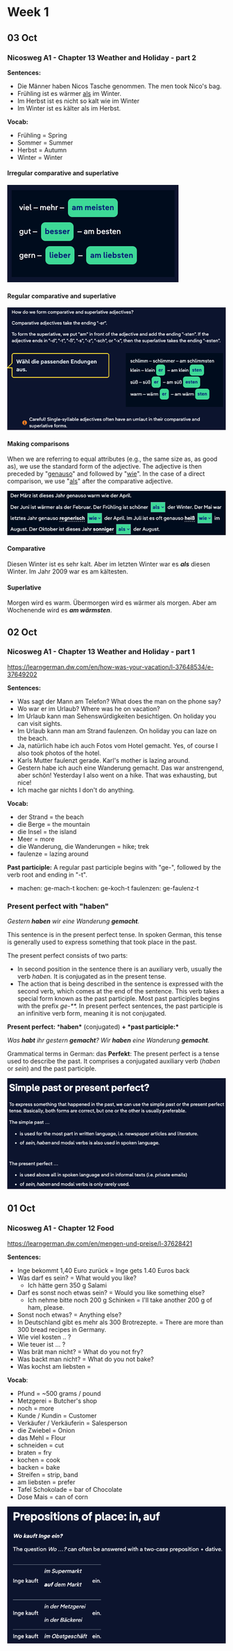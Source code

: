 # Week 1

## 03 Oct

### Nicosweg A1 - Chapter 13 Weather and Holiday - part 2

**Sentences:**

- Die Männer haben Nicos Tasche genommen.
  The men took Nico's bag.
- Frühling ist es wärmer [als](https://learngerman.dw.com/en/when-is-it-warmer-when-is-it-colder/l-37651758/e-37654612#) im Winter.
- Im Herbst ist es nicht so kalt wie im Winter
- Im Winter ist es kälter als im Herbst.

**Vocab:**

- Frühling = Spring
- Sommer = Summer
- Herbst = Autumn
- Winter = Winter



#### Irregular comparative and superlative

![image-20251003232648888](./img/day1-7/image-20251003232648888.png)

#### Regular comparative and superlative

![image-20251003232915101](./img/day1-7/image-20251003232915101.png)

#### Making comparisons

When we are referring to equal attributes (e.g., the same size as, as good as), we use the standard form of the adjective. The adjective is then preceded by "[genauso](https://learngerman.dw.com/en/making-comparisons/l-37651758/e-39035319#)" and followed by "[wie](https://learngerman.dw.com/en/making-comparisons/l-37651758/e-39035319#)". In the case of a direct comparison, we use "[als](https://learngerman.dw.com/en/making-comparisons/l-37651758/e-39035319#)" after the comparative adjective.

![image-20251003233226615](./img/day1-7/image-20251003233226615.png)

#### Comparative

Diesen Winter ist es sehr kalt. Aber im letzten Winter war es ***als*** diesen Winter. Im Jahr 2009 war es am kältesten.

#### Superlative

Morgen wird es warm. Übermorgen wird es wärmer als morgen. Aber am Wochenende wird es ***am wärmsten***.



## 02 Oct

### Nicosweg A1 - Chapter 13 Weather and Holiday - part 1

https://learngerman.dw.com/en/how-was-your-vacation/l-37648534/e-37649202

**Sentences:**

- Was sagt der Mann am Telefon?
  What does the man on the phone say?
- Wo war er im Urlaub?
  Where was he on vacation?
- Im Urlaub kann man Sehenswürdigkeiten besichtigen.
  On holiday you can visit sights.
- Im Urlaub kann man am Strand faulenzen.
  On holiday you can laze on the beach.
- Ja, natürlich habe ich auch Fotos vom Hotel gemacht.
  Yes, of course I also took photos of the hotel.
- Karls Mutter faulenzt gerade.
  Karl's mother is lazing around.
- Gestern habe ich auch eine Wanderung gemacht. Das war anstrengend, aber schön!
  Yesterday I also went on a hike. That was exhausting, but nice!
- Ich mache gar nichts
  I don't do anything.

**Vocab:**

- der Strand = the beach
- die Berge = the mountain
- die Insel = the island
- Meer = more
- die Wanderung, die Wanderungen = hike; trek
- faulenze = lazing around

**Past participle:**
A regular past participle begins with "ge-", followed by the verb root and ending in "-t". 

- machen: ge-mach-t
  kochen: ge-koch-t
  faulenzen: ge-faulenz-t 

### Present perfect with "haben"

*Gestern **haben** wir eine Wanderung **gemacht**.*

This sentence is in the present perfect tense. In spoken German, this tense is generally used to express something that took place in the past.

The present perfect consists of two parts:

- In second position in the sentence there is an auxiliary verb, usually the verb *haben.* It is conjugated as in the present tense.
- The action that is being described in the sentence is expressed with the second verb, which comes at the end of the sentence. This verb takes a special form known as the past participle. Most past participles begins with the prefix *ge-**.* In present perfect sentences, the past participle is an infinitive verb form, meaning it is not conjugated.

**Present perfect:** ***haben\*** (conjugated) **+ \*past participle:\***

*Was **habt** ihr gestern **gemacht**?
Wir **haben** eine Wanderung **gemacht**.*

Grammatical terms in German:
das **Perfekt**: The present perfect is a tense used to describe the past. It comprises a conjugated auxiliary verb (*haben* or *sein*) and the past participle.

![image-20251003000454524](./img/day1-7/image-20251003000454524.png)

## 01 Oct

### Nicosweg A1 - Chapter 12 Food

https://learngerman.dw.com/en/mengen-und-preise/l-37628421

**Sentences:**

- Inge bekommt 1,40 Euro zurück = Inge gets 1.40 Euros back
- Was darf es sein? = What would you like?
  - Ich hätte gern 350 g Salami
- Darf es sonst noch etwas sein? = Would you like something else?
  - Ich nehme bitte noch 200 g Schinken = I'll take another 200 g of ham, please.
- Sonst noch etwas? = Anything else?
- In Deutschland gibt es mehr als 300 Brotrezepte. = There are more than 300 bread recipes in Germany.
- Wie viel kosten .. ?
- Wie teuer ist ... ?
- Was brät man nicht? = What do you not fry?
- Was backt man nicht? = What do you not bake?
- Was kochst am liebsten = 

**Vocab**:

- Pfund = ~500 grams / pound
- Metzgerei = Butcher's shop
- noch = more
- Kunde / Kundin = Customer
- Verkäufer / Verkäuferin = Salesperson
- die Zwiebel = Onion
- das Mehl = Flour
- schneiden = cut
- braten = fry
- kochen = cook
- backen = bake
- Streifen = strip, band
- am liebsten = prefer
- Tafel Schokolade = bar of Chocolate
- Dose Mais = can of corn

![image-20251003000547348](./img/day1-7/image-20251003000547348.png)

